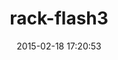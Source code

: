 ---
layout: post
title:  "rack-flash3"
repo:   "treeder/rack-flash"
date:   2015-02-18 17:20:53
gemurl: https://github.com/treeder/rack-flash
---